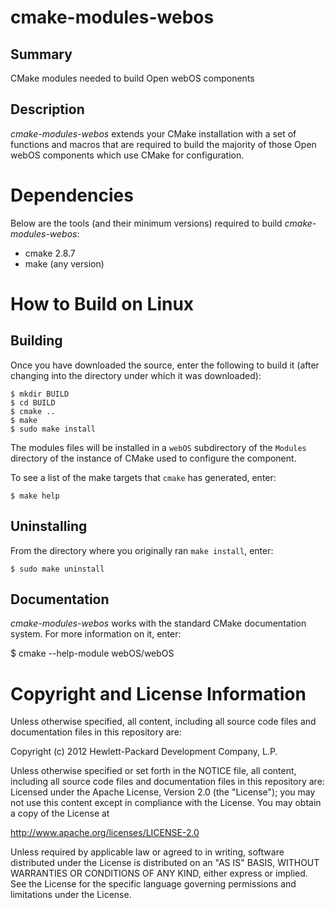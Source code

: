 cmake-modules-webos
===================

Summary
-------
CMake modules needed to build Open webOS components

Description
-----------
_cmake-modules-webos_ extends your CMake installation with a set of functions
and macros that are required to build the majority of those Open webOS
components which use CMake for configuration.


Dependencies
============

Below are the tools (and their minimum versions) required to build
_cmake-modules-webos_:

- cmake 2.8.7
- make (any version)

How to Build on Linux
=====================

## Building

Once you have downloaded the source, enter the following to build it (after
changing into the directory under which it was downloaded):

    $ mkdir BUILD
    $ cd BUILD
    $ cmake ..
    $ make
    $ sudo make install

The modules files will be installed in a `webOS` subdirectory of the `Modules`
directory of the instance of CMake used to configure the component.

To see a list of the make targets that `cmake` has generated, enter:

    $ make help

## Uninstalling

From the directory where you originally ran `make install`, enter:

    $ sudo make uninstall

## Documentation

_cmake-modules-webos_ works with the standard CMake documentation system. For 
more information on it, enter:

   $ cmake --help-module webOS/webOS

# Copyright and License Information

Unless otherwise specified, all content, including all source code files and
documentation files in this repository are:

Copyright (c) 2012 Hewlett-Packard Development Company, L.P.

Unless otherwise specified or set forth in the NOTICE file, all content,
including all source code files and documentation files in this repository are:
Licensed under the Apache License, Version 2.0 (the "License");
you may not use this content except in compliance with the License.
You may obtain a copy of the License at

http://www.apache.org/licenses/LICENSE-2.0

Unless required by applicable law or agreed to in writing, software
distributed under the License is distributed on an "AS IS" BASIS,
WITHOUT WARRANTIES OR CONDITIONS OF ANY KIND, either express or implied.
See the License for the specific language governing permissions and
limitations under the License.
